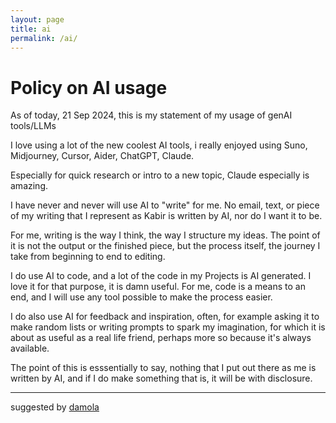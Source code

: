 ```yaml
---
layout: page
title: ai
permalink: /ai/
---
```

# Policy on AI usage
As of today, 21 Sep 2024, this is my statement of my usage of genAI tools/LLMs

I love using a lot of the new coolest AI tools, i really enjoyed using Suno, Midjourney, Cursor, Aider, ChatGPT, Claude.

Especially for quick research or intro to a new topic, Claude especially is amazing.

I have never and never will use AI to "write" for me. No email, text, or piece of my writing that I represent as Kabir is written by AI, nor do I want it to be. 

For me, writing is the way I think, the way I structure my ideas. The point of it is not the output or the finished piece, but the process itself, the journey I take from beginning to end to editing. 

I do use AI to code, and a lot of the code in my Projects is AI generated. I love it for that purpose, it is damn useful. For me, code is a means to an end, and I will use any tool possible to make the process easier. 

I do also use AI for feedback and inspiration, often, for example asking it to make random lists or writing prompts to spark my imagination, for which it is about as useful as a real life friend, perhaps more so because it's always available. 

The point of this is esssentially to say, nothing that I put out there as me is written by AI, and if I do make something that is, it will be with disclosure. 

---


suggested by [damola](https://www.bydamo.la/p/ai-manifesto)


